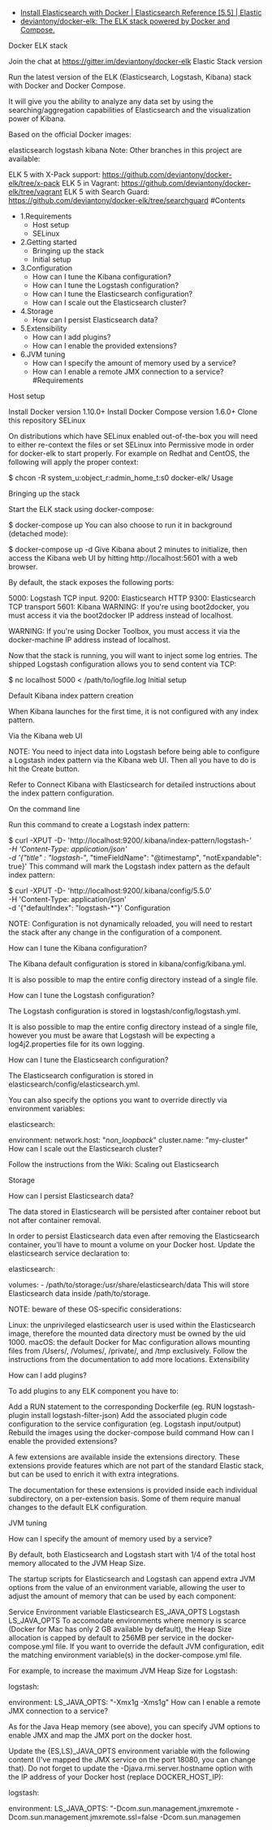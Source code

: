 
* [Install Elasticsearch with Docker | Elasticsearch Reference [5.5] | Elastic ](https://www.elastic.co/guide/en/elasticsearch/reference/current/docker.html)
* [deviantony/docker-elk: The ELK stack powered by Docker and Compose. ](https://github.com/deviantony/docker-elk)


Docker ELK stack

Join the chat at https://gitter.im/deviantony/docker-elk Elastic Stack version

Run the latest version of the ELK (Elasticsearch, Logstash, Kibana) stack with Docker and Docker Compose.

It will give you the ability to analyze any data set by using the searching/aggregation capabilities of Elasticsearch and the visualization power of Kibana.

Based on the official Docker images:

elasticsearch
logstash
kibana
Note: Other branches in this project are available:

ELK 5 with X-Pack support: https://github.com/deviantony/docker-elk/tree/x-pack
ELK 5 in Vagrant: https://github.com/deviantony/docker-elk/tree/vagrant
ELK 5 with Search Guard: https://github.com/deviantony/docker-elk/tree/searchguard
#Contents

* 1.Requirements
  * Host setup
  * SELinux
* 2.Getting started
  * Bringing up the stack
  * Initial setup
* 3.Configuration
  * How can I tune the Kibana configuration?
  * How can I tune the Logstash configuration?
  * How can I tune the Elasticsearch configuration?
  * How can I scale out the Elasticsearch cluster?
* 4.Storage
  * How can I persist Elasticsearch data?
* 5.Extensibility
  * How can I add plugins?
  * How can I enable the provided extensions?
* 6.JVM tuning
  * How can I specify the amount of memory used by a service?
  * How can I enable a remote JMX connection to a service?
#Requirements

Host setup

Install Docker version 1.10.0+
Install Docker Compose version 1.6.0+
Clone this repository
SELinux

On distributions which have SELinux enabled out-of-the-box you will need to either re-context the files or set SELinux into Permissive mode in order for docker-elk to start properly. For example on Redhat and CentOS, the following will apply the proper context:

$ chcon -R system_u:object_r:admin_home_t:s0 docker-elk/
Usage

Bringing up the stack

Start the ELK stack using docker-compose:

$ docker-compose up
You can also choose to run it in background (detached mode):

$ docker-compose up -d
Give Kibana about 2 minutes to initialize, then access the Kibana web UI by hitting http://localhost:5601 with a web browser.

By default, the stack exposes the following ports:

5000: Logstash TCP input.
9200: Elasticsearch HTTP
9300: Elasticsearch TCP transport
5601: Kibana
WARNING: If you're using boot2docker, you must access it via the boot2docker IP address instead of localhost.

WARNING: If you're using Docker Toolbox, you must access it via the docker-machine IP address instead of localhost.

Now that the stack is running, you will want to inject some log entries. The shipped Logstash configuration allows you to send content via TCP:

$ nc localhost 5000 < /path/to/logfile.log
Initial setup

Default Kibana index pattern creation

When Kibana launches for the first time, it is not configured with any index pattern.

Via the Kibana web UI

NOTE: You need to inject data into Logstash before being able to configure a Logstash index pattern via the Kibana web UI. Then all you have to do is hit the Create button.

Refer to Connect Kibana with Elasticsearch for detailed instructions about the index pattern configuration.

On the command line

Run this command to create a Logstash index pattern:

$ curl -XPUT -D- 'http://localhost:9200/.kibana/index-pattern/logstash-*' \
    -H 'Content-Type: application/json' \
    -d '{"title" : "logstash-*", "timeFieldName": "@timestamp", "notExpandable": true}'
This command will mark the Logstash index pattern as the default index pattern:

$ curl -XPUT -D- 'http://localhost:9200/.kibana/config/5.5.0' \
    -H 'Content-Type: application/json' \
    -d '{"defaultIndex": "logstash-*"}'
Configuration

NOTE: Configuration is not dynamically reloaded, you will need to restart the stack after any change in the configuration of a component.

How can I tune the Kibana configuration?

The Kibana default configuration is stored in kibana/config/kibana.yml.

It is also possible to map the entire config directory instead of a single file.

How can I tune the Logstash configuration?

The Logstash configuration is stored in logstash/config/logstash.yml.

It is also possible to map the entire config directory instead of a single file, however you must be aware that Logstash will be expecting a log4j2.properties file for its own logging.

How can I tune the Elasticsearch configuration?

The Elasticsearch configuration is stored in elasticsearch/config/elasticsearch.yml.

You can also specify the options you want to override directly via environment variables:

elasticsearch:

  environment:
    network.host: "_non_loopback_"
    cluster.name: "my-cluster"
How can I scale out the Elasticsearch cluster?

Follow the instructions from the Wiki: Scaling out Elasticsearch

Storage

How can I persist Elasticsearch data?

The data stored in Elasticsearch will be persisted after container reboot but not after container removal.

In order to persist Elasticsearch data even after removing the Elasticsearch container, you'll have to mount a volume on your Docker host. Update the elasticsearch service declaration to:

elasticsearch:

  volumes:
    - /path/to/storage:/usr/share/elasticsearch/data
This will store Elasticsearch data inside /path/to/storage.

NOTE: beware of these OS-specific considerations:

Linux: the unprivileged elasticsearch user is used within the Elasticsearch image, therefore the mounted data directory must be owned by the uid 1000.
macOS: the default Docker for Mac configuration allows mounting files from /Users/, /Volumes/, /private/, and /tmp exclusively. Follow the instructions from the documentation to add more locations.
Extensibility

How can I add plugins?

To add plugins to any ELK component you have to:

Add a RUN statement to the corresponding Dockerfile (eg. RUN logstash-plugin install logstash-filter-json)
Add the associated plugin code configuration to the service configuration (eg. Logstash input/output)
Rebuild the images using the docker-compose build command
How can I enable the provided extensions?

A few extensions are available inside the extensions directory. These extensions provide features which are not part of the standard Elastic stack, but can be used to enrich it with extra integrations.

The documentation for these extensions is provided inside each individual subdirectory, on a per-extension basis. Some of them require manual changes to the default ELK configuration.

JVM tuning

How can I specify the amount of memory used by a service?

By default, both Elasticsearch and Logstash start with 1/4 of the total host memory allocated to the JVM Heap Size.

The startup scripts for Elasticsearch and Logstash can append extra JVM options from the value of an environment variable, allowing the user to adjust the amount of memory that can be used by each component:

Service	Environment variable
Elasticsearch	ES_JAVA_OPTS
Logstash	LS_JAVA_OPTS
To accomodate environments where memory is scarce (Docker for Mac has only 2 GB available by default), the Heap Size allocation is capped by default to 256MB per service in the docker-compose.yml file. If you want to override the default JVM configuration, edit the matching environment variable(s) in the docker-compose.yml file.

For example, to increase the maximum JVM Heap Size for Logstash:

logstash:

  environment:
    LS_JAVA_OPTS: "-Xmx1g -Xms1g"
How can I enable a remote JMX connection to a service?

As for the Java Heap memory (see above), you can specify JVM options to enable JMX and map the JMX port on the docker host.

Update the {ES,LS}_JAVA_OPTS environment variable with the following content (I've mapped the JMX service on the port 18080, you can change that). Do not forget to update the -Djava.rmi.server.hostname option with the IP address of your Docker host (replace DOCKER_HOST_IP):

logstash:

  environment:
    LS_JAVA_OPTS: "-Dcom.sun.management.jmxremote -Dcom.sun.management.jmxremote.ssl=false -Dcom.sun.managemen